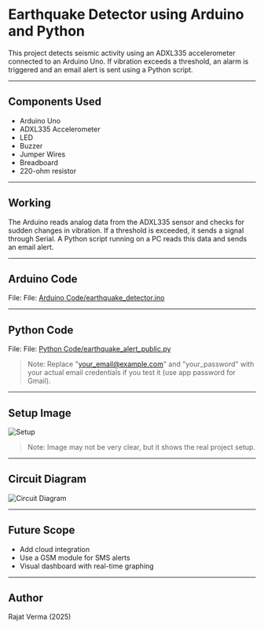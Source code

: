# Earthquake Detector using Arduino and Python

This project detects seismic activity using an ADXL335 accelerometer connected to an Arduino Uno. If vibration exceeds a threshold, an alarm is triggered and an email alert is sent using a Python script.

---

## Components Used

- Arduino Uno
- ADXL335 Accelerometer
- LED
- Buzzer
- Jumper Wires
- Breadboard
- 220-ohm resistor

---

## Working

The Arduino reads analog data from the ADXL335 sensor and checks for sudden changes in vibration. If a threshold is exceeded, it sends a signal through Serial. A Python script running on a PC reads this data and sends an email alert.

---

## Arduino Code

File: File: [Arduino Code/earthquake_detector.ino](Arduino%20Code/earthquake_detector.ino)

---

## Python Code

File: File: [Python Code/earthquake_alert_public.py](Python%20Code/earthquake_alert_public.py)

> Note: Replace "your_email@example.com" and "your_password" with your actual email credentials if you test it (use app password for Gmail).

---

## Setup Image

![Setup](Setup/earthquake_detector_setup.jpg)

> Note: Image may not be very clear, but it shows the real project setup.

---

## Circuit Diagram

![Circuit Diagram](Circuit_Diagram/earthquake_detector_circuit.jpg)

---

## Future Scope

- Add cloud integration
- Use a GSM module for SMS alerts
- Visual dashboard with real-time graphing

---

## Author

Rajat Verma (2025)